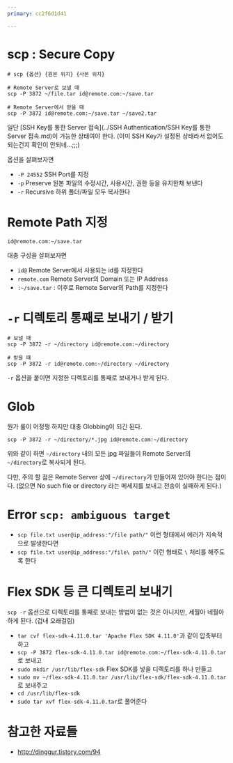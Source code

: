 ```yaml
---
primary: cc2f6d1d41

---
```


# scp : Secure Copy

	# scp {옵션} {원본 위치} {사본 위치}

	# Remote Server로 보낼 때
	scp -P 3872 ~/file.tar id@remote.com:~/save.tar

	# Remote Server에서 받을 때
	scp -P 3872 id@remote.com:~/save.tar ~/save2.tar

일단 [SSH Key를 통한 Server 접속](../SSH Authentication/SSH Key를 통한 Server 접속.md)이 가능한 상태여야 한다. (이미 SSH Key가 설정된 상태라서 없어도 되는건지 확인이 안되네...;;;)

옵션을 살펴보자면

- `-P 24552` SSH Port를 지정
- `-p` Preserve 원본 파일의 수정시간, 사용시간, 권한 등을 유지한채 보낸다
- `-r` Recursive 하위 폴더/파일 모두 복사한다


# Remote Path 지정

	id@remote.com:~/save.tar

대충 구성을 살펴보자면

- `id@` Remote Server에서 사용되는 id를 지정한다
- `remote.com` Remote Server의 Domain 또는 IP Address
- `:~/save.tar` : 이후로 Remote Server의 Path를 지정한다


# `-r` 디렉토리 통째로 보내기 / 받기

	# 보낼 때 
	scp -P 3872 -r ~/directory id@remote.com:~/directory

	# 받을 때
	scp -P 3872 -r id@remote.com:~/directory ~/directory

`-r` 옵션을 붙이면 지정한 디렉토리를 통째로 보내거나 받게 된다.


# Glob

뭔가 룰이 어정쩡 하지만 대충 Globbing이 되긴 된다.

	scp -P 3872 -r ~/directory/*.jpg id@remote.com:~/directory

위와 같이 하면 `~/directory` 내의 모든 jpg 파일들이 Remote Server의 `~/directory`로 복사되게 된다.

다만, 주의 할 점은 Remote Server 상에 `~/directory`가 만들어져 있어야 한다는 점이다. (없으면 No such file or directory 라는 메세지를 보내고 전송이 실패하게 된다.)



# Error `scp: ambiguous target`

- `scp file.txt user@ip_address:"/file path/"` 이런 형태에서 에러가 지속적으로 발생한다면
- `scp file.txt user@ip_address:"/file\ path/"` 이런 형태로 `\` 처리를 해주도록 한다


# Flex SDK 등 큰 디렉토리 보내기

`scp -r` 옵션으로 디렉토리를 통째로 보내는 방법이 없는 것은 아니지만, 세월아 네월아 하게 된다. (겁내 오래걸림)

- `tar cvf flex-sdk-4.11.0.tar 'Apache Flex SDK 4.11.0'`과 같이 압축부터 하고
- `scp -P 3872 flex-sdk-4.11.0.tar id@remote.com:~/flex-sdk-4.11.0.tar`로 보내고
- `sudo mkdir /usr/lib/flex-sdk` Flex SDK를 넣을 디렉토리를 하나 만들고
- `sudo mv ~/flex-sdk-4.11.0.tar /usr/lib/flex-sdk/flex-sdk-4.11.0.tar`로 보내주고
- `cd /usr/lib/flex-sdk`
- `sudo tar xvf flex-sdk-4.11.0.tar`로 풀어준다



# 참고한 자료들

- <http://dinggur.tistory.com/94>